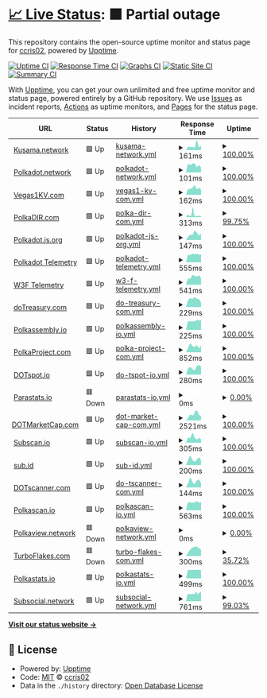 # [📈 Live Status](https://ccris02.github.io/uptime): <!--live status--> **🟧 Partial outage**

This repository contains the open-source uptime monitor and status page for [ccris02](https://polkaDIR.com), powered by [Upptime](https://github.com/upptime/upptime).

[![Uptime CI](https://github.com/ccris02/uptime/workflows/Uptime%20CI/badge.svg)](https://github.com/ccris02/uptime/actions?query=workflow%3A%22Uptime+CI%22)
[![Response Time CI](https://github.com/ccris02/uptime/workflows/Response%20Time%20CI/badge.svg)](https://github.com/ccris02/uptime/actions?query=workflow%3A%22Response+Time+CI%22)
[![Graphs CI](https://github.com/ccris02/uptime/workflows/Graphs%20CI/badge.svg)](https://github.com/ccris02/uptime/actions?query=workflow%3A%22Graphs+CI%22)
[![Static Site CI](https://github.com/ccris02/uptime/workflows/Static%20Site%20CI/badge.svg)](https://github.com/ccris02/uptime/actions?query=workflow%3A%22Static+Site+CI%22)
[![Summary CI](https://github.com/ccris02/uptime/workflows/Summary%20CI/badge.svg)](https://github.com/ccris02/uptime/actions?query=workflow%3A%22Summary+CI%22)

With [Upptime](https://upptime.js.org), you can get your own unlimited and free uptime monitor and status page, powered entirely by a GitHub repository. We use [Issues](https://github.com/ccris02/uptime/issues) as incident reports, [Actions](https://github.com/ccris02/uptime/actions) as uptime monitors, and [Pages](https://ccris02.github.io/uptime) for the status page.

<!--start: status pages-->
<!-- This summary is generated by Upptime (https://github.com/upptime/upptime) -->
<!-- Do not edit this manually, your changes will be overwritten -->
<!-- prettier-ignore -->
| URL | Status | History | Response Time | Uptime |
| --- | ------ | ------- | ------------- | ------ |
| <img alt="" src="https://favicons.githubusercontent.com/kusama.network" height="13"> [Kusama.network](https://kusama.network/) | 🟩 Up | [kusama-network.yml](https://github.com/ccris02/UpTime-test/commits/HEAD/history/kusama-network.yml) | <details><summary><img alt="Response time graph" src="./graphs/kusama-network/response-time-week.png" height="20"> 161ms</summary><br><a href="https://ccris02.github.io/UpTime-test/history/kusama-network"><img alt="Response time 136" src="https://img.shields.io/endpoint?url=https%3A%2F%2Fraw.githubusercontent.com%2Fccris02%2FUpTime-test%2FHEAD%2Fapi%2Fkusama-network%2Fresponse-time.json"></a><br><a href="https://ccris02.github.io/UpTime-test/history/kusama-network"><img alt="24-hour response time 155" src="https://img.shields.io/endpoint?url=https%3A%2F%2Fraw.githubusercontent.com%2Fccris02%2FUpTime-test%2FHEAD%2Fapi%2Fkusama-network%2Fresponse-time-day.json"></a><br><a href="https://ccris02.github.io/UpTime-test/history/kusama-network"><img alt="7-day response time 161" src="https://img.shields.io/endpoint?url=https%3A%2F%2Fraw.githubusercontent.com%2Fccris02%2FUpTime-test%2FHEAD%2Fapi%2Fkusama-network%2Fresponse-time-week.json"></a><br><a href="https://ccris02.github.io/UpTime-test/history/kusama-network"><img alt="30-day response time 141" src="https://img.shields.io/endpoint?url=https%3A%2F%2Fraw.githubusercontent.com%2Fccris02%2FUpTime-test%2FHEAD%2Fapi%2Fkusama-network%2Fresponse-time-month.json"></a><br><a href="https://ccris02.github.io/UpTime-test/history/kusama-network"><img alt="1-year response time 136" src="https://img.shields.io/endpoint?url=https%3A%2F%2Fraw.githubusercontent.com%2Fccris02%2FUpTime-test%2FHEAD%2Fapi%2Fkusama-network%2Fresponse-time-year.json"></a></details> | <details><summary><a href="https://ccris02.github.io/UpTime-test/history/kusama-network">100.00%</a></summary><a href="https://ccris02.github.io/UpTime-test/history/kusama-network"><img alt="All-time uptime 100.00%" src="https://img.shields.io/endpoint?url=https%3A%2F%2Fraw.githubusercontent.com%2Fccris02%2FUpTime-test%2FHEAD%2Fapi%2Fkusama-network%2Fuptime.json"></a><br><a href="https://ccris02.github.io/UpTime-test/history/kusama-network"><img alt="24-hour uptime 100.00%" src="https://img.shields.io/endpoint?url=https%3A%2F%2Fraw.githubusercontent.com%2Fccris02%2FUpTime-test%2FHEAD%2Fapi%2Fkusama-network%2Fuptime-day.json"></a><br><a href="https://ccris02.github.io/UpTime-test/history/kusama-network"><img alt="7-day uptime 100.00%" src="https://img.shields.io/endpoint?url=https%3A%2F%2Fraw.githubusercontent.com%2Fccris02%2FUpTime-test%2FHEAD%2Fapi%2Fkusama-network%2Fuptime-week.json"></a><br><a href="https://ccris02.github.io/UpTime-test/history/kusama-network"><img alt="30-day uptime 100.00%" src="https://img.shields.io/endpoint?url=https%3A%2F%2Fraw.githubusercontent.com%2Fccris02%2FUpTime-test%2FHEAD%2Fapi%2Fkusama-network%2Fuptime-month.json"></a><br><a href="https://ccris02.github.io/UpTime-test/history/kusama-network"><img alt="1-year uptime 100.00%" src="https://img.shields.io/endpoint?url=https%3A%2F%2Fraw.githubusercontent.com%2Fccris02%2FUpTime-test%2FHEAD%2Fapi%2Fkusama-network%2Fuptime-year.json"></a></details>
| <img alt="" src="https://favicons.githubusercontent.com/polkadot.network" height="13"> [Polkadot.network](https://polkadot.network/) | 🟩 Up | [polkadot-network.yml](https://github.com/ccris02/UpTime-test/commits/HEAD/history/polkadot-network.yml) | <details><summary><img alt="Response time graph" src="./graphs/polkadot-network/response-time-week.png" height="20"> 101ms</summary><br><a href="https://ccris02.github.io/UpTime-test/history/polkadot-network"><img alt="Response time 152" src="https://img.shields.io/endpoint?url=https%3A%2F%2Fraw.githubusercontent.com%2Fccris02%2FUpTime-test%2FHEAD%2Fapi%2Fpolkadot-network%2Fresponse-time.json"></a><br><a href="https://ccris02.github.io/UpTime-test/history/polkadot-network"><img alt="24-hour response time 68" src="https://img.shields.io/endpoint?url=https%3A%2F%2Fraw.githubusercontent.com%2Fccris02%2FUpTime-test%2FHEAD%2Fapi%2Fpolkadot-network%2Fresponse-time-day.json"></a><br><a href="https://ccris02.github.io/UpTime-test/history/polkadot-network"><img alt="7-day response time 101" src="https://img.shields.io/endpoint?url=https%3A%2F%2Fraw.githubusercontent.com%2Fccris02%2FUpTime-test%2FHEAD%2Fapi%2Fpolkadot-network%2Fresponse-time-week.json"></a><br><a href="https://ccris02.github.io/UpTime-test/history/polkadot-network"><img alt="30-day response time 123" src="https://img.shields.io/endpoint?url=https%3A%2F%2Fraw.githubusercontent.com%2Fccris02%2FUpTime-test%2FHEAD%2Fapi%2Fpolkadot-network%2Fresponse-time-month.json"></a><br><a href="https://ccris02.github.io/UpTime-test/history/polkadot-network"><img alt="1-year response time 152" src="https://img.shields.io/endpoint?url=https%3A%2F%2Fraw.githubusercontent.com%2Fccris02%2FUpTime-test%2FHEAD%2Fapi%2Fpolkadot-network%2Fresponse-time-year.json"></a></details> | <details><summary><a href="https://ccris02.github.io/UpTime-test/history/polkadot-network">100.00%</a></summary><a href="https://ccris02.github.io/UpTime-test/history/polkadot-network"><img alt="All-time uptime 99.97%" src="https://img.shields.io/endpoint?url=https%3A%2F%2Fraw.githubusercontent.com%2Fccris02%2FUpTime-test%2FHEAD%2Fapi%2Fpolkadot-network%2Fuptime.json"></a><br><a href="https://ccris02.github.io/UpTime-test/history/polkadot-network"><img alt="24-hour uptime 100.00%" src="https://img.shields.io/endpoint?url=https%3A%2F%2Fraw.githubusercontent.com%2Fccris02%2FUpTime-test%2FHEAD%2Fapi%2Fpolkadot-network%2Fuptime-day.json"></a><br><a href="https://ccris02.github.io/UpTime-test/history/polkadot-network"><img alt="7-day uptime 100.00%" src="https://img.shields.io/endpoint?url=https%3A%2F%2Fraw.githubusercontent.com%2Fccris02%2FUpTime-test%2FHEAD%2Fapi%2Fpolkadot-network%2Fuptime-week.json"></a><br><a href="https://ccris02.github.io/UpTime-test/history/polkadot-network"><img alt="30-day uptime 100.00%" src="https://img.shields.io/endpoint?url=https%3A%2F%2Fraw.githubusercontent.com%2Fccris02%2FUpTime-test%2FHEAD%2Fapi%2Fpolkadot-network%2Fuptime-month.json"></a><br><a href="https://ccris02.github.io/UpTime-test/history/polkadot-network"><img alt="1-year uptime 99.97%" src="https://img.shields.io/endpoint?url=https%3A%2F%2Fraw.githubusercontent.com%2Fccris02%2FUpTime-test%2FHEAD%2Fapi%2Fpolkadot-network%2Fuptime-year.json"></a></details>
| <img alt="" src="https://favicons.githubusercontent.com/vegas1kv.com" height="13"> [Vegas1KV.com](https://vegas1kv.com) | 🟩 Up | [vegas1-kv-com.yml](https://github.com/ccris02/UpTime-test/commits/HEAD/history/vegas1-kv-com.yml) | <details><summary><img alt="Response time graph" src="./graphs/vegas1-kv-com/response-time-week.png" height="20"> 162ms</summary><br><a href="https://ccris02.github.io/UpTime-test/history/vegas1-kv-com"><img alt="Response time 159" src="https://img.shields.io/endpoint?url=https%3A%2F%2Fraw.githubusercontent.com%2Fccris02%2FUpTime-test%2FHEAD%2Fapi%2Fvegas1-kv-com%2Fresponse-time.json"></a><br><a href="https://ccris02.github.io/UpTime-test/history/vegas1-kv-com"><img alt="24-hour response time 132" src="https://img.shields.io/endpoint?url=https%3A%2F%2Fraw.githubusercontent.com%2Fccris02%2FUpTime-test%2FHEAD%2Fapi%2Fvegas1-kv-com%2Fresponse-time-day.json"></a><br><a href="https://ccris02.github.io/UpTime-test/history/vegas1-kv-com"><img alt="7-day response time 162" src="https://img.shields.io/endpoint?url=https%3A%2F%2Fraw.githubusercontent.com%2Fccris02%2FUpTime-test%2FHEAD%2Fapi%2Fvegas1-kv-com%2Fresponse-time-week.json"></a><br><a href="https://ccris02.github.io/UpTime-test/history/vegas1-kv-com"><img alt="30-day response time 163" src="https://img.shields.io/endpoint?url=https%3A%2F%2Fraw.githubusercontent.com%2Fccris02%2FUpTime-test%2FHEAD%2Fapi%2Fvegas1-kv-com%2Fresponse-time-month.json"></a><br><a href="https://ccris02.github.io/UpTime-test/history/vegas1-kv-com"><img alt="1-year response time 159" src="https://img.shields.io/endpoint?url=https%3A%2F%2Fraw.githubusercontent.com%2Fccris02%2FUpTime-test%2FHEAD%2Fapi%2Fvegas1-kv-com%2Fresponse-time-year.json"></a></details> | <details><summary><a href="https://ccris02.github.io/UpTime-test/history/vegas1-kv-com">100.00%</a></summary><a href="https://ccris02.github.io/UpTime-test/history/vegas1-kv-com"><img alt="All-time uptime 100.00%" src="https://img.shields.io/endpoint?url=https%3A%2F%2Fraw.githubusercontent.com%2Fccris02%2FUpTime-test%2FHEAD%2Fapi%2Fvegas1-kv-com%2Fuptime.json"></a><br><a href="https://ccris02.github.io/UpTime-test/history/vegas1-kv-com"><img alt="24-hour uptime 100.00%" src="https://img.shields.io/endpoint?url=https%3A%2F%2Fraw.githubusercontent.com%2Fccris02%2FUpTime-test%2FHEAD%2Fapi%2Fvegas1-kv-com%2Fuptime-day.json"></a><br><a href="https://ccris02.github.io/UpTime-test/history/vegas1-kv-com"><img alt="7-day uptime 100.00%" src="https://img.shields.io/endpoint?url=https%3A%2F%2Fraw.githubusercontent.com%2Fccris02%2FUpTime-test%2FHEAD%2Fapi%2Fvegas1-kv-com%2Fuptime-week.json"></a><br><a href="https://ccris02.github.io/UpTime-test/history/vegas1-kv-com"><img alt="30-day uptime 100.00%" src="https://img.shields.io/endpoint?url=https%3A%2F%2Fraw.githubusercontent.com%2Fccris02%2FUpTime-test%2FHEAD%2Fapi%2Fvegas1-kv-com%2Fuptime-month.json"></a><br><a href="https://ccris02.github.io/UpTime-test/history/vegas1-kv-com"><img alt="1-year uptime 100.00%" src="https://img.shields.io/endpoint?url=https%3A%2F%2Fraw.githubusercontent.com%2Fccris02%2FUpTime-test%2FHEAD%2Fapi%2Fvegas1-kv-com%2Fuptime-year.json"></a></details>
| <img alt="" src="https://favicons.githubusercontent.com/polkadir.com" height="13"> [PolkaDIR.com](https://polkadir.com) | 🟩 Up | [polka-dir-com.yml](https://github.com/ccris02/UpTime-test/commits/HEAD/history/polka-dir-com.yml) | <details><summary><img alt="Response time graph" src="./graphs/polka-dir-com/response-time-week.png" height="20"> 313ms</summary><br><a href="https://ccris02.github.io/UpTime-test/history/polka-dir-com"><img alt="Response time 208" src="https://img.shields.io/endpoint?url=https%3A%2F%2Fraw.githubusercontent.com%2Fccris02%2FUpTime-test%2FHEAD%2Fapi%2Fpolka-dir-com%2Fresponse-time.json"></a><br><a href="https://ccris02.github.io/UpTime-test/history/polka-dir-com"><img alt="24-hour response time 155" src="https://img.shields.io/endpoint?url=https%3A%2F%2Fraw.githubusercontent.com%2Fccris02%2FUpTime-test%2FHEAD%2Fapi%2Fpolka-dir-com%2Fresponse-time-day.json"></a><br><a href="https://ccris02.github.io/UpTime-test/history/polka-dir-com"><img alt="7-day response time 313" src="https://img.shields.io/endpoint?url=https%3A%2F%2Fraw.githubusercontent.com%2Fccris02%2FUpTime-test%2FHEAD%2Fapi%2Fpolka-dir-com%2Fresponse-time-week.json"></a><br><a href="https://ccris02.github.io/UpTime-test/history/polka-dir-com"><img alt="30-day response time 221" src="https://img.shields.io/endpoint?url=https%3A%2F%2Fraw.githubusercontent.com%2Fccris02%2FUpTime-test%2FHEAD%2Fapi%2Fpolka-dir-com%2Fresponse-time-month.json"></a><br><a href="https://ccris02.github.io/UpTime-test/history/polka-dir-com"><img alt="1-year response time 208" src="https://img.shields.io/endpoint?url=https%3A%2F%2Fraw.githubusercontent.com%2Fccris02%2FUpTime-test%2FHEAD%2Fapi%2Fpolka-dir-com%2Fresponse-time-year.json"></a></details> | <details><summary><a href="https://ccris02.github.io/UpTime-test/history/polka-dir-com">99.75%</a></summary><a href="https://ccris02.github.io/UpTime-test/history/polka-dir-com"><img alt="All-time uptime 99.97%" src="https://img.shields.io/endpoint?url=https%3A%2F%2Fraw.githubusercontent.com%2Fccris02%2FUpTime-test%2FHEAD%2Fapi%2Fpolka-dir-com%2Fuptime.json"></a><br><a href="https://ccris02.github.io/UpTime-test/history/polka-dir-com"><img alt="24-hour uptime 100.00%" src="https://img.shields.io/endpoint?url=https%3A%2F%2Fraw.githubusercontent.com%2Fccris02%2FUpTime-test%2FHEAD%2Fapi%2Fpolka-dir-com%2Fuptime-day.json"></a><br><a href="https://ccris02.github.io/UpTime-test/history/polka-dir-com"><img alt="7-day uptime 99.75%" src="https://img.shields.io/endpoint?url=https%3A%2F%2Fraw.githubusercontent.com%2Fccris02%2FUpTime-test%2FHEAD%2Fapi%2Fpolka-dir-com%2Fuptime-week.json"></a><br><a href="https://ccris02.github.io/UpTime-test/history/polka-dir-com"><img alt="30-day uptime 99.94%" src="https://img.shields.io/endpoint?url=https%3A%2F%2Fraw.githubusercontent.com%2Fccris02%2FUpTime-test%2FHEAD%2Fapi%2Fpolka-dir-com%2Fuptime-month.json"></a><br><a href="https://ccris02.github.io/UpTime-test/history/polka-dir-com"><img alt="1-year uptime 99.97%" src="https://img.shields.io/endpoint?url=https%3A%2F%2Fraw.githubusercontent.com%2Fccris02%2FUpTime-test%2FHEAD%2Fapi%2Fpolka-dir-com%2Fuptime-year.json"></a></details>
| <img alt="" src="https://favicons.githubusercontent.com/polkadot.js.org" height="13"> [Polkadot.js.org](https://polkadot.js.org) | 🟩 Up | [polkadot-js-org.yml](https://github.com/ccris02/UpTime-test/commits/HEAD/history/polkadot-js-org.yml) | <details><summary><img alt="Response time graph" src="./graphs/polkadot-js-org/response-time-week.png" height="20"> 147ms</summary><br><a href="https://ccris02.github.io/UpTime-test/history/polkadot-js-org"><img alt="Response time 248" src="https://img.shields.io/endpoint?url=https%3A%2F%2Fraw.githubusercontent.com%2Fccris02%2FUpTime-test%2FHEAD%2Fapi%2Fpolkadot-js-org%2Fresponse-time.json"></a><br><a href="https://ccris02.github.io/UpTime-test/history/polkadot-js-org"><img alt="24-hour response time 161" src="https://img.shields.io/endpoint?url=https%3A%2F%2Fraw.githubusercontent.com%2Fccris02%2FUpTime-test%2FHEAD%2Fapi%2Fpolkadot-js-org%2Fresponse-time-day.json"></a><br><a href="https://ccris02.github.io/UpTime-test/history/polkadot-js-org"><img alt="7-day response time 147" src="https://img.shields.io/endpoint?url=https%3A%2F%2Fraw.githubusercontent.com%2Fccris02%2FUpTime-test%2FHEAD%2Fapi%2Fpolkadot-js-org%2Fresponse-time-week.json"></a><br><a href="https://ccris02.github.io/UpTime-test/history/polkadot-js-org"><img alt="30-day response time 180" src="https://img.shields.io/endpoint?url=https%3A%2F%2Fraw.githubusercontent.com%2Fccris02%2FUpTime-test%2FHEAD%2Fapi%2Fpolkadot-js-org%2Fresponse-time-month.json"></a><br><a href="https://ccris02.github.io/UpTime-test/history/polkadot-js-org"><img alt="1-year response time 248" src="https://img.shields.io/endpoint?url=https%3A%2F%2Fraw.githubusercontent.com%2Fccris02%2FUpTime-test%2FHEAD%2Fapi%2Fpolkadot-js-org%2Fresponse-time-year.json"></a></details> | <details><summary><a href="https://ccris02.github.io/UpTime-test/history/polkadot-js-org">100.00%</a></summary><a href="https://ccris02.github.io/UpTime-test/history/polkadot-js-org"><img alt="All-time uptime 100.00%" src="https://img.shields.io/endpoint?url=https%3A%2F%2Fraw.githubusercontent.com%2Fccris02%2FUpTime-test%2FHEAD%2Fapi%2Fpolkadot-js-org%2Fuptime.json"></a><br><a href="https://ccris02.github.io/UpTime-test/history/polkadot-js-org"><img alt="24-hour uptime 100.00%" src="https://img.shields.io/endpoint?url=https%3A%2F%2Fraw.githubusercontent.com%2Fccris02%2FUpTime-test%2FHEAD%2Fapi%2Fpolkadot-js-org%2Fuptime-day.json"></a><br><a href="https://ccris02.github.io/UpTime-test/history/polkadot-js-org"><img alt="7-day uptime 100.00%" src="https://img.shields.io/endpoint?url=https%3A%2F%2Fraw.githubusercontent.com%2Fccris02%2FUpTime-test%2FHEAD%2Fapi%2Fpolkadot-js-org%2Fuptime-week.json"></a><br><a href="https://ccris02.github.io/UpTime-test/history/polkadot-js-org"><img alt="30-day uptime 100.00%" src="https://img.shields.io/endpoint?url=https%3A%2F%2Fraw.githubusercontent.com%2Fccris02%2FUpTime-test%2FHEAD%2Fapi%2Fpolkadot-js-org%2Fuptime-month.json"></a><br><a href="https://ccris02.github.io/UpTime-test/history/polkadot-js-org"><img alt="1-year uptime 100.00%" src="https://img.shields.io/endpoint?url=https%3A%2F%2Fraw.githubusercontent.com%2Fccris02%2FUpTime-test%2FHEAD%2Fapi%2Fpolkadot-js-org%2Fuptime-year.json"></a></details>
| <img alt="" src="https://favicons.githubusercontent.com/telemetry.polkadot.io" height="13"> [Polkadot Telemetry](https://telemetry.polkadot.io) | 🟩 Up | [polkadot-telemetry.yml](https://github.com/ccris02/UpTime-test/commits/HEAD/history/polkadot-telemetry.yml) | <details><summary><img alt="Response time graph" src="./graphs/polkadot-telemetry/response-time-week.png" height="20"> 555ms</summary><br><a href="https://ccris02.github.io/UpTime-test/history/polkadot-telemetry"><img alt="Response time 588" src="https://img.shields.io/endpoint?url=https%3A%2F%2Fraw.githubusercontent.com%2Fccris02%2FUpTime-test%2FHEAD%2Fapi%2Fpolkadot-telemetry%2Fresponse-time.json"></a><br><a href="https://ccris02.github.io/UpTime-test/history/polkadot-telemetry"><img alt="24-hour response time 553" src="https://img.shields.io/endpoint?url=https%3A%2F%2Fraw.githubusercontent.com%2Fccris02%2FUpTime-test%2FHEAD%2Fapi%2Fpolkadot-telemetry%2Fresponse-time-day.json"></a><br><a href="https://ccris02.github.io/UpTime-test/history/polkadot-telemetry"><img alt="7-day response time 555" src="https://img.shields.io/endpoint?url=https%3A%2F%2Fraw.githubusercontent.com%2Fccris02%2FUpTime-test%2FHEAD%2Fapi%2Fpolkadot-telemetry%2Fresponse-time-week.json"></a><br><a href="https://ccris02.github.io/UpTime-test/history/polkadot-telemetry"><img alt="30-day response time 577" src="https://img.shields.io/endpoint?url=https%3A%2F%2Fraw.githubusercontent.com%2Fccris02%2FUpTime-test%2FHEAD%2Fapi%2Fpolkadot-telemetry%2Fresponse-time-month.json"></a><br><a href="https://ccris02.github.io/UpTime-test/history/polkadot-telemetry"><img alt="1-year response time 588" src="https://img.shields.io/endpoint?url=https%3A%2F%2Fraw.githubusercontent.com%2Fccris02%2FUpTime-test%2FHEAD%2Fapi%2Fpolkadot-telemetry%2Fresponse-time-year.json"></a></details> | <details><summary><a href="https://ccris02.github.io/UpTime-test/history/polkadot-telemetry">100.00%</a></summary><a href="https://ccris02.github.io/UpTime-test/history/polkadot-telemetry"><img alt="All-time uptime 100.00%" src="https://img.shields.io/endpoint?url=https%3A%2F%2Fraw.githubusercontent.com%2Fccris02%2FUpTime-test%2FHEAD%2Fapi%2Fpolkadot-telemetry%2Fuptime.json"></a><br><a href="https://ccris02.github.io/UpTime-test/history/polkadot-telemetry"><img alt="24-hour uptime 100.00%" src="https://img.shields.io/endpoint?url=https%3A%2F%2Fraw.githubusercontent.com%2Fccris02%2FUpTime-test%2FHEAD%2Fapi%2Fpolkadot-telemetry%2Fuptime-day.json"></a><br><a href="https://ccris02.github.io/UpTime-test/history/polkadot-telemetry"><img alt="7-day uptime 100.00%" src="https://img.shields.io/endpoint?url=https%3A%2F%2Fraw.githubusercontent.com%2Fccris02%2FUpTime-test%2FHEAD%2Fapi%2Fpolkadot-telemetry%2Fuptime-week.json"></a><br><a href="https://ccris02.github.io/UpTime-test/history/polkadot-telemetry"><img alt="30-day uptime 100.00%" src="https://img.shields.io/endpoint?url=https%3A%2F%2Fraw.githubusercontent.com%2Fccris02%2FUpTime-test%2FHEAD%2Fapi%2Fpolkadot-telemetry%2Fuptime-month.json"></a><br><a href="https://ccris02.github.io/UpTime-test/history/polkadot-telemetry"><img alt="1-year uptime 100.00%" src="https://img.shields.io/endpoint?url=https%3A%2F%2Fraw.githubusercontent.com%2Fccris02%2FUpTime-test%2FHEAD%2Fapi%2Fpolkadot-telemetry%2Fuptime-year.json"></a></details>
| <img alt="" src="https://favicons.githubusercontent.com/telemetry.w3f.community" height="13"> [W3F Telemetry](https://telemetry.w3f.community) | 🟩 Up | [w3-f-telemetry.yml](https://github.com/ccris02/UpTime-test/commits/HEAD/history/w3-f-telemetry.yml) | <details><summary><img alt="Response time graph" src="./graphs/w3-f-telemetry/response-time-week.png" height="20"> 541ms</summary><br><a href="https://ccris02.github.io/UpTime-test/history/w3-f-telemetry"><img alt="Response time 527" src="https://img.shields.io/endpoint?url=https%3A%2F%2Fraw.githubusercontent.com%2Fccris02%2FUpTime-test%2FHEAD%2Fapi%2Fw3-f-telemetry%2Fresponse-time.json"></a><br><a href="https://ccris02.github.io/UpTime-test/history/w3-f-telemetry"><img alt="24-hour response time 462" src="https://img.shields.io/endpoint?url=https%3A%2F%2Fraw.githubusercontent.com%2Fccris02%2FUpTime-test%2FHEAD%2Fapi%2Fw3-f-telemetry%2Fresponse-time-day.json"></a><br><a href="https://ccris02.github.io/UpTime-test/history/w3-f-telemetry"><img alt="7-day response time 541" src="https://img.shields.io/endpoint?url=https%3A%2F%2Fraw.githubusercontent.com%2Fccris02%2FUpTime-test%2FHEAD%2Fapi%2Fw3-f-telemetry%2Fresponse-time-week.json"></a><br><a href="https://ccris02.github.io/UpTime-test/history/w3-f-telemetry"><img alt="30-day response time 519" src="https://img.shields.io/endpoint?url=https%3A%2F%2Fraw.githubusercontent.com%2Fccris02%2FUpTime-test%2FHEAD%2Fapi%2Fw3-f-telemetry%2Fresponse-time-month.json"></a><br><a href="https://ccris02.github.io/UpTime-test/history/w3-f-telemetry"><img alt="1-year response time 527" src="https://img.shields.io/endpoint?url=https%3A%2F%2Fraw.githubusercontent.com%2Fccris02%2FUpTime-test%2FHEAD%2Fapi%2Fw3-f-telemetry%2Fresponse-time-year.json"></a></details> | <details><summary><a href="https://ccris02.github.io/UpTime-test/history/w3-f-telemetry">100.00%</a></summary><a href="https://ccris02.github.io/UpTime-test/history/w3-f-telemetry"><img alt="All-time uptime 100.00%" src="https://img.shields.io/endpoint?url=https%3A%2F%2Fraw.githubusercontent.com%2Fccris02%2FUpTime-test%2FHEAD%2Fapi%2Fw3-f-telemetry%2Fuptime.json"></a><br><a href="https://ccris02.github.io/UpTime-test/history/w3-f-telemetry"><img alt="24-hour uptime 100.00%" src="https://img.shields.io/endpoint?url=https%3A%2F%2Fraw.githubusercontent.com%2Fccris02%2FUpTime-test%2FHEAD%2Fapi%2Fw3-f-telemetry%2Fuptime-day.json"></a><br><a href="https://ccris02.github.io/UpTime-test/history/w3-f-telemetry"><img alt="7-day uptime 100.00%" src="https://img.shields.io/endpoint?url=https%3A%2F%2Fraw.githubusercontent.com%2Fccris02%2FUpTime-test%2FHEAD%2Fapi%2Fw3-f-telemetry%2Fuptime-week.json"></a><br><a href="https://ccris02.github.io/UpTime-test/history/w3-f-telemetry"><img alt="30-day uptime 100.00%" src="https://img.shields.io/endpoint?url=https%3A%2F%2Fraw.githubusercontent.com%2Fccris02%2FUpTime-test%2FHEAD%2Fapi%2Fw3-f-telemetry%2Fuptime-month.json"></a><br><a href="https://ccris02.github.io/UpTime-test/history/w3-f-telemetry"><img alt="1-year uptime 100.00%" src="https://img.shields.io/endpoint?url=https%3A%2F%2Fraw.githubusercontent.com%2Fccris02%2FUpTime-test%2FHEAD%2Fapi%2Fw3-f-telemetry%2Fuptime-year.json"></a></details>
| <img alt="" src="https://favicons.githubusercontent.com/www.dotreasury.com" height="13"> [doTreasury.com](https://www.dotreasury.com) | 🟩 Up | [do-treasury-com.yml](https://github.com/ccris02/UpTime-test/commits/HEAD/history/do-treasury-com.yml) | <details><summary><img alt="Response time graph" src="./graphs/do-treasury-com/response-time-week.png" height="20"> 229ms</summary><br><a href="https://ccris02.github.io/UpTime-test/history/do-treasury-com"><img alt="Response time 204" src="https://img.shields.io/endpoint?url=https%3A%2F%2Fraw.githubusercontent.com%2Fccris02%2FUpTime-test%2FHEAD%2Fapi%2Fdo-treasury-com%2Fresponse-time.json"></a><br><a href="https://ccris02.github.io/UpTime-test/history/do-treasury-com"><img alt="24-hour response time 121" src="https://img.shields.io/endpoint?url=https%3A%2F%2Fraw.githubusercontent.com%2Fccris02%2FUpTime-test%2FHEAD%2Fapi%2Fdo-treasury-com%2Fresponse-time-day.json"></a><br><a href="https://ccris02.github.io/UpTime-test/history/do-treasury-com"><img alt="7-day response time 229" src="https://img.shields.io/endpoint?url=https%3A%2F%2Fraw.githubusercontent.com%2Fccris02%2FUpTime-test%2FHEAD%2Fapi%2Fdo-treasury-com%2Fresponse-time-week.json"></a><br><a href="https://ccris02.github.io/UpTime-test/history/do-treasury-com"><img alt="30-day response time 209" src="https://img.shields.io/endpoint?url=https%3A%2F%2Fraw.githubusercontent.com%2Fccris02%2FUpTime-test%2FHEAD%2Fapi%2Fdo-treasury-com%2Fresponse-time-month.json"></a><br><a href="https://ccris02.github.io/UpTime-test/history/do-treasury-com"><img alt="1-year response time 204" src="https://img.shields.io/endpoint?url=https%3A%2F%2Fraw.githubusercontent.com%2Fccris02%2FUpTime-test%2FHEAD%2Fapi%2Fdo-treasury-com%2Fresponse-time-year.json"></a></details> | <details><summary><a href="https://ccris02.github.io/UpTime-test/history/do-treasury-com">100.00%</a></summary><a href="https://ccris02.github.io/UpTime-test/history/do-treasury-com"><img alt="All-time uptime 100.00%" src="https://img.shields.io/endpoint?url=https%3A%2F%2Fraw.githubusercontent.com%2Fccris02%2FUpTime-test%2FHEAD%2Fapi%2Fdo-treasury-com%2Fuptime.json"></a><br><a href="https://ccris02.github.io/UpTime-test/history/do-treasury-com"><img alt="24-hour uptime 100.00%" src="https://img.shields.io/endpoint?url=https%3A%2F%2Fraw.githubusercontent.com%2Fccris02%2FUpTime-test%2FHEAD%2Fapi%2Fdo-treasury-com%2Fuptime-day.json"></a><br><a href="https://ccris02.github.io/UpTime-test/history/do-treasury-com"><img alt="7-day uptime 100.00%" src="https://img.shields.io/endpoint?url=https%3A%2F%2Fraw.githubusercontent.com%2Fccris02%2FUpTime-test%2FHEAD%2Fapi%2Fdo-treasury-com%2Fuptime-week.json"></a><br><a href="https://ccris02.github.io/UpTime-test/history/do-treasury-com"><img alt="30-day uptime 100.00%" src="https://img.shields.io/endpoint?url=https%3A%2F%2Fraw.githubusercontent.com%2Fccris02%2FUpTime-test%2FHEAD%2Fapi%2Fdo-treasury-com%2Fuptime-month.json"></a><br><a href="https://ccris02.github.io/UpTime-test/history/do-treasury-com"><img alt="1-year uptime 100.00%" src="https://img.shields.io/endpoint?url=https%3A%2F%2Fraw.githubusercontent.com%2Fccris02%2FUpTime-test%2FHEAD%2Fapi%2Fdo-treasury-com%2Fuptime-year.json"></a></details>
| <img alt="" src="https://favicons.githubusercontent.com/polkadot.polkassembly.io" height="13"> [Polkassembly.io](https://polkadot.polkassembly.io) | 🟩 Up | [polkassembly-io.yml](https://github.com/ccris02/UpTime-test/commits/HEAD/history/polkassembly-io.yml) | <details><summary><img alt="Response time graph" src="./graphs/polkassembly-io/response-time-week.png" height="20"> 225ms</summary><br><a href="https://ccris02.github.io/UpTime-test/history/polkassembly-io"><img alt="Response time 247" src="https://img.shields.io/endpoint?url=https%3A%2F%2Fraw.githubusercontent.com%2Fccris02%2FUpTime-test%2FHEAD%2Fapi%2Fpolkassembly-io%2Fresponse-time.json"></a><br><a href="https://ccris02.github.io/UpTime-test/history/polkassembly-io"><img alt="24-hour response time 244" src="https://img.shields.io/endpoint?url=https%3A%2F%2Fraw.githubusercontent.com%2Fccris02%2FUpTime-test%2FHEAD%2Fapi%2Fpolkassembly-io%2Fresponse-time-day.json"></a><br><a href="https://ccris02.github.io/UpTime-test/history/polkassembly-io"><img alt="7-day response time 225" src="https://img.shields.io/endpoint?url=https%3A%2F%2Fraw.githubusercontent.com%2Fccris02%2FUpTime-test%2FHEAD%2Fapi%2Fpolkassembly-io%2Fresponse-time-week.json"></a><br><a href="https://ccris02.github.io/UpTime-test/history/polkassembly-io"><img alt="30-day response time 233" src="https://img.shields.io/endpoint?url=https%3A%2F%2Fraw.githubusercontent.com%2Fccris02%2FUpTime-test%2FHEAD%2Fapi%2Fpolkassembly-io%2Fresponse-time-month.json"></a><br><a href="https://ccris02.github.io/UpTime-test/history/polkassembly-io"><img alt="1-year response time 247" src="https://img.shields.io/endpoint?url=https%3A%2F%2Fraw.githubusercontent.com%2Fccris02%2FUpTime-test%2FHEAD%2Fapi%2Fpolkassembly-io%2Fresponse-time-year.json"></a></details> | <details><summary><a href="https://ccris02.github.io/UpTime-test/history/polkassembly-io">100.00%</a></summary><a href="https://ccris02.github.io/UpTime-test/history/polkassembly-io"><img alt="All-time uptime 100.00%" src="https://img.shields.io/endpoint?url=https%3A%2F%2Fraw.githubusercontent.com%2Fccris02%2FUpTime-test%2FHEAD%2Fapi%2Fpolkassembly-io%2Fuptime.json"></a><br><a href="https://ccris02.github.io/UpTime-test/history/polkassembly-io"><img alt="24-hour uptime 100.00%" src="https://img.shields.io/endpoint?url=https%3A%2F%2Fraw.githubusercontent.com%2Fccris02%2FUpTime-test%2FHEAD%2Fapi%2Fpolkassembly-io%2Fuptime-day.json"></a><br><a href="https://ccris02.github.io/UpTime-test/history/polkassembly-io"><img alt="7-day uptime 100.00%" src="https://img.shields.io/endpoint?url=https%3A%2F%2Fraw.githubusercontent.com%2Fccris02%2FUpTime-test%2FHEAD%2Fapi%2Fpolkassembly-io%2Fuptime-week.json"></a><br><a href="https://ccris02.github.io/UpTime-test/history/polkassembly-io"><img alt="30-day uptime 100.00%" src="https://img.shields.io/endpoint?url=https%3A%2F%2Fraw.githubusercontent.com%2Fccris02%2FUpTime-test%2FHEAD%2Fapi%2Fpolkassembly-io%2Fuptime-month.json"></a><br><a href="https://ccris02.github.io/UpTime-test/history/polkassembly-io"><img alt="1-year uptime 100.00%" src="https://img.shields.io/endpoint?url=https%3A%2F%2Fraw.githubusercontent.com%2Fccris02%2FUpTime-test%2FHEAD%2Fapi%2Fpolkassembly-io%2Fuptime-year.json"></a></details>
| <img alt="" src="https://favicons.githubusercontent.com/polkaproject.com" height="13"> [PolkaProject.com](https://polkaproject.com) | 🟩 Up | [polka-project-com.yml](https://github.com/ccris02/UpTime-test/commits/HEAD/history/polka-project-com.yml) | <details><summary><img alt="Response time graph" src="./graphs/polka-project-com/response-time-week.png" height="20"> 852ms</summary><br><a href="https://ccris02.github.io/UpTime-test/history/polka-project-com"><img alt="Response time 815" src="https://img.shields.io/endpoint?url=https%3A%2F%2Fraw.githubusercontent.com%2Fccris02%2FUpTime-test%2FHEAD%2Fapi%2Fpolka-project-com%2Fresponse-time.json"></a><br><a href="https://ccris02.github.io/UpTime-test/history/polka-project-com"><img alt="24-hour response time 950" src="https://img.shields.io/endpoint?url=https%3A%2F%2Fraw.githubusercontent.com%2Fccris02%2FUpTime-test%2FHEAD%2Fapi%2Fpolka-project-com%2Fresponse-time-day.json"></a><br><a href="https://ccris02.github.io/UpTime-test/history/polka-project-com"><img alt="7-day response time 852" src="https://img.shields.io/endpoint?url=https%3A%2F%2Fraw.githubusercontent.com%2Fccris02%2FUpTime-test%2FHEAD%2Fapi%2Fpolka-project-com%2Fresponse-time-week.json"></a><br><a href="https://ccris02.github.io/UpTime-test/history/polka-project-com"><img alt="30-day response time 828" src="https://img.shields.io/endpoint?url=https%3A%2F%2Fraw.githubusercontent.com%2Fccris02%2FUpTime-test%2FHEAD%2Fapi%2Fpolka-project-com%2Fresponse-time-month.json"></a><br><a href="https://ccris02.github.io/UpTime-test/history/polka-project-com"><img alt="1-year response time 815" src="https://img.shields.io/endpoint?url=https%3A%2F%2Fraw.githubusercontent.com%2Fccris02%2FUpTime-test%2FHEAD%2Fapi%2Fpolka-project-com%2Fresponse-time-year.json"></a></details> | <details><summary><a href="https://ccris02.github.io/UpTime-test/history/polka-project-com">100.00%</a></summary><a href="https://ccris02.github.io/UpTime-test/history/polka-project-com"><img alt="All-time uptime 99.92%" src="https://img.shields.io/endpoint?url=https%3A%2F%2Fraw.githubusercontent.com%2Fccris02%2FUpTime-test%2FHEAD%2Fapi%2Fpolka-project-com%2Fuptime.json"></a><br><a href="https://ccris02.github.io/UpTime-test/history/polka-project-com"><img alt="24-hour uptime 100.00%" src="https://img.shields.io/endpoint?url=https%3A%2F%2Fraw.githubusercontent.com%2Fccris02%2FUpTime-test%2FHEAD%2Fapi%2Fpolka-project-com%2Fuptime-day.json"></a><br><a href="https://ccris02.github.io/UpTime-test/history/polka-project-com"><img alt="7-day uptime 100.00%" src="https://img.shields.io/endpoint?url=https%3A%2F%2Fraw.githubusercontent.com%2Fccris02%2FUpTime-test%2FHEAD%2Fapi%2Fpolka-project-com%2Fuptime-week.json"></a><br><a href="https://ccris02.github.io/UpTime-test/history/polka-project-com"><img alt="30-day uptime 100.00%" src="https://img.shields.io/endpoint?url=https%3A%2F%2Fraw.githubusercontent.com%2Fccris02%2FUpTime-test%2FHEAD%2Fapi%2Fpolka-project-com%2Fuptime-month.json"></a><br><a href="https://ccris02.github.io/UpTime-test/history/polka-project-com"><img alt="1-year uptime 99.92%" src="https://img.shields.io/endpoint?url=https%3A%2F%2Fraw.githubusercontent.com%2Fccris02%2FUpTime-test%2FHEAD%2Fapi%2Fpolka-project-com%2Fuptime-year.json"></a></details>
| <img alt="" src="https://favicons.githubusercontent.com/www.dotspot.io" height="13"> [DOTspot.io](https://www.dotspot.io/projects) | 🟩 Up | [do-tspot-io.yml](https://github.com/ccris02/UpTime-test/commits/HEAD/history/do-tspot-io.yml) | <details><summary><img alt="Response time graph" src="./graphs/do-tspot-io/response-time-week.png" height="20"> 280ms</summary><br><a href="https://ccris02.github.io/UpTime-test/history/do-tspot-io"><img alt="Response time 257" src="https://img.shields.io/endpoint?url=https%3A%2F%2Fraw.githubusercontent.com%2Fccris02%2FUpTime-test%2FHEAD%2Fapi%2Fdo-tspot-io%2Fresponse-time.json"></a><br><a href="https://ccris02.github.io/UpTime-test/history/do-tspot-io"><img alt="24-hour response time 319" src="https://img.shields.io/endpoint?url=https%3A%2F%2Fraw.githubusercontent.com%2Fccris02%2FUpTime-test%2FHEAD%2Fapi%2Fdo-tspot-io%2Fresponse-time-day.json"></a><br><a href="https://ccris02.github.io/UpTime-test/history/do-tspot-io"><img alt="7-day response time 280" src="https://img.shields.io/endpoint?url=https%3A%2F%2Fraw.githubusercontent.com%2Fccris02%2FUpTime-test%2FHEAD%2Fapi%2Fdo-tspot-io%2Fresponse-time-week.json"></a><br><a href="https://ccris02.github.io/UpTime-test/history/do-tspot-io"><img alt="30-day response time 257" src="https://img.shields.io/endpoint?url=https%3A%2F%2Fraw.githubusercontent.com%2Fccris02%2FUpTime-test%2FHEAD%2Fapi%2Fdo-tspot-io%2Fresponse-time-month.json"></a><br><a href="https://ccris02.github.io/UpTime-test/history/do-tspot-io"><img alt="1-year response time 257" src="https://img.shields.io/endpoint?url=https%3A%2F%2Fraw.githubusercontent.com%2Fccris02%2FUpTime-test%2FHEAD%2Fapi%2Fdo-tspot-io%2Fresponse-time-year.json"></a></details> | <details><summary><a href="https://ccris02.github.io/UpTime-test/history/do-tspot-io">100.00%</a></summary><a href="https://ccris02.github.io/UpTime-test/history/do-tspot-io"><img alt="All-time uptime 43.08%" src="https://img.shields.io/endpoint?url=https%3A%2F%2Fraw.githubusercontent.com%2Fccris02%2FUpTime-test%2FHEAD%2Fapi%2Fdo-tspot-io%2Fuptime.json"></a><br><a href="https://ccris02.github.io/UpTime-test/history/do-tspot-io"><img alt="24-hour uptime 100.00%" src="https://img.shields.io/endpoint?url=https%3A%2F%2Fraw.githubusercontent.com%2Fccris02%2FUpTime-test%2FHEAD%2Fapi%2Fdo-tspot-io%2Fuptime-day.json"></a><br><a href="https://ccris02.github.io/UpTime-test/history/do-tspot-io"><img alt="7-day uptime 100.00%" src="https://img.shields.io/endpoint?url=https%3A%2F%2Fraw.githubusercontent.com%2Fccris02%2FUpTime-test%2FHEAD%2Fapi%2Fdo-tspot-io%2Fuptime-week.json"></a><br><a href="https://ccris02.github.io/UpTime-test/history/do-tspot-io"><img alt="30-day uptime 71.12%" src="https://img.shields.io/endpoint?url=https%3A%2F%2Fraw.githubusercontent.com%2Fccris02%2FUpTime-test%2FHEAD%2Fapi%2Fdo-tspot-io%2Fuptime-month.json"></a><br><a href="https://ccris02.github.io/UpTime-test/history/do-tspot-io"><img alt="1-year uptime 43.08%" src="https://img.shields.io/endpoint?url=https%3A%2F%2Fraw.githubusercontent.com%2Fccris02%2FUpTime-test%2FHEAD%2Fapi%2Fdo-tspot-io%2Fuptime-year.json"></a></details>
| <img alt="" src="https://favicons.githubusercontent.com/parastats.io" height="13"> [Parastats.io](https://parastats.io) | 🟥 Down | [parastats-io.yml](https://github.com/ccris02/UpTime-test/commits/HEAD/history/parastats-io.yml) | <details><summary><img alt="Response time graph" src="./graphs/parastats-io/response-time-week.png" height="20"> 0ms</summary><br><a href="https://ccris02.github.io/UpTime-test/history/parastats-io"><img alt="Response time 0" src="https://img.shields.io/endpoint?url=https%3A%2F%2Fraw.githubusercontent.com%2Fccris02%2FUpTime-test%2FHEAD%2Fapi%2Fparastats-io%2Fresponse-time.json"></a><br><a href="https://ccris02.github.io/UpTime-test/history/parastats-io"><img alt="24-hour response time 0" src="https://img.shields.io/endpoint?url=https%3A%2F%2Fraw.githubusercontent.com%2Fccris02%2FUpTime-test%2FHEAD%2Fapi%2Fparastats-io%2Fresponse-time-day.json"></a><br><a href="https://ccris02.github.io/UpTime-test/history/parastats-io"><img alt="7-day response time 0" src="https://img.shields.io/endpoint?url=https%3A%2F%2Fraw.githubusercontent.com%2Fccris02%2FUpTime-test%2FHEAD%2Fapi%2Fparastats-io%2Fresponse-time-week.json"></a><br><a href="https://ccris02.github.io/UpTime-test/history/parastats-io"><img alt="30-day response time 0" src="https://img.shields.io/endpoint?url=https%3A%2F%2Fraw.githubusercontent.com%2Fccris02%2FUpTime-test%2FHEAD%2Fapi%2Fparastats-io%2Fresponse-time-month.json"></a><br><a href="https://ccris02.github.io/UpTime-test/history/parastats-io"><img alt="1-year response time 0" src="https://img.shields.io/endpoint?url=https%3A%2F%2Fraw.githubusercontent.com%2Fccris02%2FUpTime-test%2FHEAD%2Fapi%2Fparastats-io%2Fresponse-time-year.json"></a></details> | <details><summary><a href="https://ccris02.github.io/UpTime-test/history/parastats-io">0.00%</a></summary><a href="https://ccris02.github.io/UpTime-test/history/parastats-io"><img alt="All-time uptime 0.00%" src="https://img.shields.io/endpoint?url=https%3A%2F%2Fraw.githubusercontent.com%2Fccris02%2FUpTime-test%2FHEAD%2Fapi%2Fparastats-io%2Fuptime.json"></a><br><a href="https://ccris02.github.io/UpTime-test/history/parastats-io"><img alt="24-hour uptime 0.00%" src="https://img.shields.io/endpoint?url=https%3A%2F%2Fraw.githubusercontent.com%2Fccris02%2FUpTime-test%2FHEAD%2Fapi%2Fparastats-io%2Fuptime-day.json"></a><br><a href="https://ccris02.github.io/UpTime-test/history/parastats-io"><img alt="7-day uptime 0.00%" src="https://img.shields.io/endpoint?url=https%3A%2F%2Fraw.githubusercontent.com%2Fccris02%2FUpTime-test%2FHEAD%2Fapi%2Fparastats-io%2Fuptime-week.json"></a><br><a href="https://ccris02.github.io/UpTime-test/history/parastats-io"><img alt="30-day uptime 0.00%" src="https://img.shields.io/endpoint?url=https%3A%2F%2Fraw.githubusercontent.com%2Fccris02%2FUpTime-test%2FHEAD%2Fapi%2Fparastats-io%2Fuptime-month.json"></a><br><a href="https://ccris02.github.io/UpTime-test/history/parastats-io"><img alt="1-year uptime 0.00%" src="https://img.shields.io/endpoint?url=https%3A%2F%2Fraw.githubusercontent.com%2Fccris02%2FUpTime-test%2FHEAD%2Fapi%2Fparastats-io%2Fuptime-year.json"></a></details>
| <img alt="" src="https://favicons.githubusercontent.com/dotmarketcap.com" height="13"> [DOTMarketCap.com](https://dotmarketcap.com) | 🟩 Up | [dot-market-cap-com.yml](https://github.com/ccris02/UpTime-test/commits/HEAD/history/dot-market-cap-com.yml) | <details><summary><img alt="Response time graph" src="./graphs/dot-market-cap-com/response-time-week.png" height="20"> 2521ms</summary><br><a href="https://ccris02.github.io/UpTime-test/history/dot-market-cap-com"><img alt="Response time 2758" src="https://img.shields.io/endpoint?url=https%3A%2F%2Fraw.githubusercontent.com%2Fccris02%2FUpTime-test%2FHEAD%2Fapi%2Fdot-market-cap-com%2Fresponse-time.json"></a><br><a href="https://ccris02.github.io/UpTime-test/history/dot-market-cap-com"><img alt="24-hour response time 1778" src="https://img.shields.io/endpoint?url=https%3A%2F%2Fraw.githubusercontent.com%2Fccris02%2FUpTime-test%2FHEAD%2Fapi%2Fdot-market-cap-com%2Fresponse-time-day.json"></a><br><a href="https://ccris02.github.io/UpTime-test/history/dot-market-cap-com"><img alt="7-day response time 2521" src="https://img.shields.io/endpoint?url=https%3A%2F%2Fraw.githubusercontent.com%2Fccris02%2FUpTime-test%2FHEAD%2Fapi%2Fdot-market-cap-com%2Fresponse-time-week.json"></a><br><a href="https://ccris02.github.io/UpTime-test/history/dot-market-cap-com"><img alt="30-day response time 2461" src="https://img.shields.io/endpoint?url=https%3A%2F%2Fraw.githubusercontent.com%2Fccris02%2FUpTime-test%2FHEAD%2Fapi%2Fdot-market-cap-com%2Fresponse-time-month.json"></a><br><a href="https://ccris02.github.io/UpTime-test/history/dot-market-cap-com"><img alt="1-year response time 2758" src="https://img.shields.io/endpoint?url=https%3A%2F%2Fraw.githubusercontent.com%2Fccris02%2FUpTime-test%2FHEAD%2Fapi%2Fdot-market-cap-com%2Fresponse-time-year.json"></a></details> | <details><summary><a href="https://ccris02.github.io/UpTime-test/history/dot-market-cap-com">100.00%</a></summary><a href="https://ccris02.github.io/UpTime-test/history/dot-market-cap-com"><img alt="All-time uptime 98.51%" src="https://img.shields.io/endpoint?url=https%3A%2F%2Fraw.githubusercontent.com%2Fccris02%2FUpTime-test%2FHEAD%2Fapi%2Fdot-market-cap-com%2Fuptime.json"></a><br><a href="https://ccris02.github.io/UpTime-test/history/dot-market-cap-com"><img alt="24-hour uptime 100.00%" src="https://img.shields.io/endpoint?url=https%3A%2F%2Fraw.githubusercontent.com%2Fccris02%2FUpTime-test%2FHEAD%2Fapi%2Fdot-market-cap-com%2Fuptime-day.json"></a><br><a href="https://ccris02.github.io/UpTime-test/history/dot-market-cap-com"><img alt="7-day uptime 100.00%" src="https://img.shields.io/endpoint?url=https%3A%2F%2Fraw.githubusercontent.com%2Fccris02%2FUpTime-test%2FHEAD%2Fapi%2Fdot-market-cap-com%2Fuptime-week.json"></a><br><a href="https://ccris02.github.io/UpTime-test/history/dot-market-cap-com"><img alt="30-day uptime 97.47%" src="https://img.shields.io/endpoint?url=https%3A%2F%2Fraw.githubusercontent.com%2Fccris02%2FUpTime-test%2FHEAD%2Fapi%2Fdot-market-cap-com%2Fuptime-month.json"></a><br><a href="https://ccris02.github.io/UpTime-test/history/dot-market-cap-com"><img alt="1-year uptime 98.51%" src="https://img.shields.io/endpoint?url=https%3A%2F%2Fraw.githubusercontent.com%2Fccris02%2FUpTime-test%2FHEAD%2Fapi%2Fdot-market-cap-com%2Fuptime-year.json"></a></details>
| <img alt="" src="https://favicons.githubusercontent.com/kusama.subscan.io" height="13"> [Subscan.io](https://kusama.subscan.io) | 🟩 Up | [subscan-io.yml](https://github.com/ccris02/UpTime-test/commits/HEAD/history/subscan-io.yml) | <details><summary><img alt="Response time graph" src="./graphs/subscan-io/response-time-week.png" height="20"> 305ms</summary><br><a href="https://ccris02.github.io/UpTime-test/history/subscan-io"><img alt="Response time 334" src="https://img.shields.io/endpoint?url=https%3A%2F%2Fraw.githubusercontent.com%2Fccris02%2FUpTime-test%2FHEAD%2Fapi%2Fsubscan-io%2Fresponse-time.json"></a><br><a href="https://ccris02.github.io/UpTime-test/history/subscan-io"><img alt="24-hour response time 203" src="https://img.shields.io/endpoint?url=https%3A%2F%2Fraw.githubusercontent.com%2Fccris02%2FUpTime-test%2FHEAD%2Fapi%2Fsubscan-io%2Fresponse-time-day.json"></a><br><a href="https://ccris02.github.io/UpTime-test/history/subscan-io"><img alt="7-day response time 305" src="https://img.shields.io/endpoint?url=https%3A%2F%2Fraw.githubusercontent.com%2Fccris02%2FUpTime-test%2FHEAD%2Fapi%2Fsubscan-io%2Fresponse-time-week.json"></a><br><a href="https://ccris02.github.io/UpTime-test/history/subscan-io"><img alt="30-day response time 326" src="https://img.shields.io/endpoint?url=https%3A%2F%2Fraw.githubusercontent.com%2Fccris02%2FUpTime-test%2FHEAD%2Fapi%2Fsubscan-io%2Fresponse-time-month.json"></a><br><a href="https://ccris02.github.io/UpTime-test/history/subscan-io"><img alt="1-year response time 334" src="https://img.shields.io/endpoint?url=https%3A%2F%2Fraw.githubusercontent.com%2Fccris02%2FUpTime-test%2FHEAD%2Fapi%2Fsubscan-io%2Fresponse-time-year.json"></a></details> | <details><summary><a href="https://ccris02.github.io/UpTime-test/history/subscan-io">100.00%</a></summary><a href="https://ccris02.github.io/UpTime-test/history/subscan-io"><img alt="All-time uptime 100.00%" src="https://img.shields.io/endpoint?url=https%3A%2F%2Fraw.githubusercontent.com%2Fccris02%2FUpTime-test%2FHEAD%2Fapi%2Fsubscan-io%2Fuptime.json"></a><br><a href="https://ccris02.github.io/UpTime-test/history/subscan-io"><img alt="24-hour uptime 100.00%" src="https://img.shields.io/endpoint?url=https%3A%2F%2Fraw.githubusercontent.com%2Fccris02%2FUpTime-test%2FHEAD%2Fapi%2Fsubscan-io%2Fuptime-day.json"></a><br><a href="https://ccris02.github.io/UpTime-test/history/subscan-io"><img alt="7-day uptime 100.00%" src="https://img.shields.io/endpoint?url=https%3A%2F%2Fraw.githubusercontent.com%2Fccris02%2FUpTime-test%2FHEAD%2Fapi%2Fsubscan-io%2Fuptime-week.json"></a><br><a href="https://ccris02.github.io/UpTime-test/history/subscan-io"><img alt="30-day uptime 100.00%" src="https://img.shields.io/endpoint?url=https%3A%2F%2Fraw.githubusercontent.com%2Fccris02%2FUpTime-test%2FHEAD%2Fapi%2Fsubscan-io%2Fuptime-month.json"></a><br><a href="https://ccris02.github.io/UpTime-test/history/subscan-io"><img alt="1-year uptime 100.00%" src="https://img.shields.io/endpoint?url=https%3A%2F%2Fraw.githubusercontent.com%2Fccris02%2FUpTime-test%2FHEAD%2Fapi%2Fsubscan-io%2Fuptime-year.json"></a></details>
| <img alt="" src="https://favicons.githubusercontent.com/sub.id" height="13"> [sub.id](https://sub.id) | 🟩 Up | [sub-id.yml](https://github.com/ccris02/UpTime-test/commits/HEAD/history/sub-id.yml) | <details><summary><img alt="Response time graph" src="./graphs/sub-id/response-time-week.png" height="20"> 200ms</summary><br><a href="https://ccris02.github.io/UpTime-test/history/sub-id"><img alt="Response time 171" src="https://img.shields.io/endpoint?url=https%3A%2F%2Fraw.githubusercontent.com%2Fccris02%2FUpTime-test%2FHEAD%2Fapi%2Fsub-id%2Fresponse-time.json"></a><br><a href="https://ccris02.github.io/UpTime-test/history/sub-id"><img alt="24-hour response time 157" src="https://img.shields.io/endpoint?url=https%3A%2F%2Fraw.githubusercontent.com%2Fccris02%2FUpTime-test%2FHEAD%2Fapi%2Fsub-id%2Fresponse-time-day.json"></a><br><a href="https://ccris02.github.io/UpTime-test/history/sub-id"><img alt="7-day response time 200" src="https://img.shields.io/endpoint?url=https%3A%2F%2Fraw.githubusercontent.com%2Fccris02%2FUpTime-test%2FHEAD%2Fapi%2Fsub-id%2Fresponse-time-week.json"></a><br><a href="https://ccris02.github.io/UpTime-test/history/sub-id"><img alt="30-day response time 178" src="https://img.shields.io/endpoint?url=https%3A%2F%2Fraw.githubusercontent.com%2Fccris02%2FUpTime-test%2FHEAD%2Fapi%2Fsub-id%2Fresponse-time-month.json"></a><br><a href="https://ccris02.github.io/UpTime-test/history/sub-id"><img alt="1-year response time 171" src="https://img.shields.io/endpoint?url=https%3A%2F%2Fraw.githubusercontent.com%2Fccris02%2FUpTime-test%2FHEAD%2Fapi%2Fsub-id%2Fresponse-time-year.json"></a></details> | <details><summary><a href="https://ccris02.github.io/UpTime-test/history/sub-id">100.00%</a></summary><a href="https://ccris02.github.io/UpTime-test/history/sub-id"><img alt="All-time uptime 100.00%" src="https://img.shields.io/endpoint?url=https%3A%2F%2Fraw.githubusercontent.com%2Fccris02%2FUpTime-test%2FHEAD%2Fapi%2Fsub-id%2Fuptime.json"></a><br><a href="https://ccris02.github.io/UpTime-test/history/sub-id"><img alt="24-hour uptime 100.00%" src="https://img.shields.io/endpoint?url=https%3A%2F%2Fraw.githubusercontent.com%2Fccris02%2FUpTime-test%2FHEAD%2Fapi%2Fsub-id%2Fuptime-day.json"></a><br><a href="https://ccris02.github.io/UpTime-test/history/sub-id"><img alt="7-day uptime 100.00%" src="https://img.shields.io/endpoint?url=https%3A%2F%2Fraw.githubusercontent.com%2Fccris02%2FUpTime-test%2FHEAD%2Fapi%2Fsub-id%2Fuptime-week.json"></a><br><a href="https://ccris02.github.io/UpTime-test/history/sub-id"><img alt="30-day uptime 100.00%" src="https://img.shields.io/endpoint?url=https%3A%2F%2Fraw.githubusercontent.com%2Fccris02%2FUpTime-test%2FHEAD%2Fapi%2Fsub-id%2Fuptime-month.json"></a><br><a href="https://ccris02.github.io/UpTime-test/history/sub-id"><img alt="1-year uptime 100.00%" src="https://img.shields.io/endpoint?url=https%3A%2F%2Fraw.githubusercontent.com%2Fccris02%2FUpTime-test%2FHEAD%2Fapi%2Fsub-id%2Fuptime-year.json"></a></details>
| <img alt="" src="https://favicons.githubusercontent.com/dotscanner.com" height="13"> [DOTscanner.com](https://dotscanner.com) | 🟩 Up | [do-tscanner-com.yml](https://github.com/ccris02/UpTime-test/commits/HEAD/history/do-tscanner-com.yml) | <details><summary><img alt="Response time graph" src="./graphs/do-tscanner-com/response-time-week.png" height="20"> 144ms</summary><br><a href="https://ccris02.github.io/UpTime-test/history/do-tscanner-com"><img alt="Response time 131" src="https://img.shields.io/endpoint?url=https%3A%2F%2Fraw.githubusercontent.com%2Fccris02%2FUpTime-test%2FHEAD%2Fapi%2Fdo-tscanner-com%2Fresponse-time.json"></a><br><a href="https://ccris02.github.io/UpTime-test/history/do-tscanner-com"><img alt="24-hour response time 94" src="https://img.shields.io/endpoint?url=https%3A%2F%2Fraw.githubusercontent.com%2Fccris02%2FUpTime-test%2FHEAD%2Fapi%2Fdo-tscanner-com%2Fresponse-time-day.json"></a><br><a href="https://ccris02.github.io/UpTime-test/history/do-tscanner-com"><img alt="7-day response time 144" src="https://img.shields.io/endpoint?url=https%3A%2F%2Fraw.githubusercontent.com%2Fccris02%2FUpTime-test%2FHEAD%2Fapi%2Fdo-tscanner-com%2Fresponse-time-week.json"></a><br><a href="https://ccris02.github.io/UpTime-test/history/do-tscanner-com"><img alt="30-day response time 134" src="https://img.shields.io/endpoint?url=https%3A%2F%2Fraw.githubusercontent.com%2Fccris02%2FUpTime-test%2FHEAD%2Fapi%2Fdo-tscanner-com%2Fresponse-time-month.json"></a><br><a href="https://ccris02.github.io/UpTime-test/history/do-tscanner-com"><img alt="1-year response time 131" src="https://img.shields.io/endpoint?url=https%3A%2F%2Fraw.githubusercontent.com%2Fccris02%2FUpTime-test%2FHEAD%2Fapi%2Fdo-tscanner-com%2Fresponse-time-year.json"></a></details> | <details><summary><a href="https://ccris02.github.io/UpTime-test/history/do-tscanner-com">100.00%</a></summary><a href="https://ccris02.github.io/UpTime-test/history/do-tscanner-com"><img alt="All-time uptime 100.00%" src="https://img.shields.io/endpoint?url=https%3A%2F%2Fraw.githubusercontent.com%2Fccris02%2FUpTime-test%2FHEAD%2Fapi%2Fdo-tscanner-com%2Fuptime.json"></a><br><a href="https://ccris02.github.io/UpTime-test/history/do-tscanner-com"><img alt="24-hour uptime 100.00%" src="https://img.shields.io/endpoint?url=https%3A%2F%2Fraw.githubusercontent.com%2Fccris02%2FUpTime-test%2FHEAD%2Fapi%2Fdo-tscanner-com%2Fuptime-day.json"></a><br><a href="https://ccris02.github.io/UpTime-test/history/do-tscanner-com"><img alt="7-day uptime 100.00%" src="https://img.shields.io/endpoint?url=https%3A%2F%2Fraw.githubusercontent.com%2Fccris02%2FUpTime-test%2FHEAD%2Fapi%2Fdo-tscanner-com%2Fuptime-week.json"></a><br><a href="https://ccris02.github.io/UpTime-test/history/do-tscanner-com"><img alt="30-day uptime 100.00%" src="https://img.shields.io/endpoint?url=https%3A%2F%2Fraw.githubusercontent.com%2Fccris02%2FUpTime-test%2FHEAD%2Fapi%2Fdo-tscanner-com%2Fuptime-month.json"></a><br><a href="https://ccris02.github.io/UpTime-test/history/do-tscanner-com"><img alt="1-year uptime 100.00%" src="https://img.shields.io/endpoint?url=https%3A%2F%2Fraw.githubusercontent.com%2Fccris02%2FUpTime-test%2FHEAD%2Fapi%2Fdo-tscanner-com%2Fuptime-year.json"></a></details>
| <img alt="" src="https://favicons.githubusercontent.com/polkascan.io" height="13"> [Polkascan.io](https://polkascan.io/polkadot) | 🟩 Up | [polkascan-io.yml](https://github.com/ccris02/UpTime-test/commits/HEAD/history/polkascan-io.yml) | <details><summary><img alt="Response time graph" src="./graphs/polkascan-io/response-time-week.png" height="20"> 563ms</summary><br><a href="https://ccris02.github.io/UpTime-test/history/polkascan-io"><img alt="Response time 585" src="https://img.shields.io/endpoint?url=https%3A%2F%2Fraw.githubusercontent.com%2Fccris02%2FUpTime-test%2FHEAD%2Fapi%2Fpolkascan-io%2Fresponse-time.json"></a><br><a href="https://ccris02.github.io/UpTime-test/history/polkascan-io"><img alt="24-hour response time 593" src="https://img.shields.io/endpoint?url=https%3A%2F%2Fraw.githubusercontent.com%2Fccris02%2FUpTime-test%2FHEAD%2Fapi%2Fpolkascan-io%2Fresponse-time-day.json"></a><br><a href="https://ccris02.github.io/UpTime-test/history/polkascan-io"><img alt="7-day response time 563" src="https://img.shields.io/endpoint?url=https%3A%2F%2Fraw.githubusercontent.com%2Fccris02%2FUpTime-test%2FHEAD%2Fapi%2Fpolkascan-io%2Fresponse-time-week.json"></a><br><a href="https://ccris02.github.io/UpTime-test/history/polkascan-io"><img alt="30-day response time 586" src="https://img.shields.io/endpoint?url=https%3A%2F%2Fraw.githubusercontent.com%2Fccris02%2FUpTime-test%2FHEAD%2Fapi%2Fpolkascan-io%2Fresponse-time-month.json"></a><br><a href="https://ccris02.github.io/UpTime-test/history/polkascan-io"><img alt="1-year response time 585" src="https://img.shields.io/endpoint?url=https%3A%2F%2Fraw.githubusercontent.com%2Fccris02%2FUpTime-test%2FHEAD%2Fapi%2Fpolkascan-io%2Fresponse-time-year.json"></a></details> | <details><summary><a href="https://ccris02.github.io/UpTime-test/history/polkascan-io">100.00%</a></summary><a href="https://ccris02.github.io/UpTime-test/history/polkascan-io"><img alt="All-time uptime 100.00%" src="https://img.shields.io/endpoint?url=https%3A%2F%2Fraw.githubusercontent.com%2Fccris02%2FUpTime-test%2FHEAD%2Fapi%2Fpolkascan-io%2Fuptime.json"></a><br><a href="https://ccris02.github.io/UpTime-test/history/polkascan-io"><img alt="24-hour uptime 100.00%" src="https://img.shields.io/endpoint?url=https%3A%2F%2Fraw.githubusercontent.com%2Fccris02%2FUpTime-test%2FHEAD%2Fapi%2Fpolkascan-io%2Fuptime-day.json"></a><br><a href="https://ccris02.github.io/UpTime-test/history/polkascan-io"><img alt="7-day uptime 100.00%" src="https://img.shields.io/endpoint?url=https%3A%2F%2Fraw.githubusercontent.com%2Fccris02%2FUpTime-test%2FHEAD%2Fapi%2Fpolkascan-io%2Fuptime-week.json"></a><br><a href="https://ccris02.github.io/UpTime-test/history/polkascan-io"><img alt="30-day uptime 100.00%" src="https://img.shields.io/endpoint?url=https%3A%2F%2Fraw.githubusercontent.com%2Fccris02%2FUpTime-test%2FHEAD%2Fapi%2Fpolkascan-io%2Fuptime-month.json"></a><br><a href="https://ccris02.github.io/UpTime-test/history/polkascan-io"><img alt="1-year uptime 100.00%" src="https://img.shields.io/endpoint?url=https%3A%2F%2Fraw.githubusercontent.com%2Fccris02%2FUpTime-test%2FHEAD%2Fapi%2Fpolkascan-io%2Fuptime-year.json"></a></details>
| <img alt="" src="https://favicons.githubusercontent.com/polkaview.network" height="13"> [Polkaview.network](https://polkaview.network/dot/staking) | 🟥 Down | [polkaview-network.yml](https://github.com/ccris02/UpTime-test/commits/HEAD/history/polkaview-network.yml) | <details><summary><img alt="Response time graph" src="./graphs/polkaview-network/response-time-week.png" height="20"> 0ms</summary><br><a href="https://ccris02.github.io/UpTime-test/history/polkaview-network"><img alt="Response time 294" src="https://img.shields.io/endpoint?url=https%3A%2F%2Fraw.githubusercontent.com%2Fccris02%2FUpTime-test%2FHEAD%2Fapi%2Fpolkaview-network%2Fresponse-time.json"></a><br><a href="https://ccris02.github.io/UpTime-test/history/polkaview-network"><img alt="24-hour response time 0" src="https://img.shields.io/endpoint?url=https%3A%2F%2Fraw.githubusercontent.com%2Fccris02%2FUpTime-test%2FHEAD%2Fapi%2Fpolkaview-network%2Fresponse-time-day.json"></a><br><a href="https://ccris02.github.io/UpTime-test/history/polkaview-network"><img alt="7-day response time 0" src="https://img.shields.io/endpoint?url=https%3A%2F%2Fraw.githubusercontent.com%2Fccris02%2FUpTime-test%2FHEAD%2Fapi%2Fpolkaview-network%2Fresponse-time-week.json"></a><br><a href="https://ccris02.github.io/UpTime-test/history/polkaview-network"><img alt="30-day response time 0" src="https://img.shields.io/endpoint?url=https%3A%2F%2Fraw.githubusercontent.com%2Fccris02%2FUpTime-test%2FHEAD%2Fapi%2Fpolkaview-network%2Fresponse-time-month.json"></a><br><a href="https://ccris02.github.io/UpTime-test/history/polkaview-network"><img alt="1-year response time 294" src="https://img.shields.io/endpoint?url=https%3A%2F%2Fraw.githubusercontent.com%2Fccris02%2FUpTime-test%2FHEAD%2Fapi%2Fpolkaview-network%2Fresponse-time-year.json"></a></details> | <details><summary><a href="https://ccris02.github.io/UpTime-test/history/polkaview-network">0.00%</a></summary><a href="https://ccris02.github.io/UpTime-test/history/polkaview-network"><img alt="All-time uptime 0.00%" src="https://img.shields.io/endpoint?url=https%3A%2F%2Fraw.githubusercontent.com%2Fccris02%2FUpTime-test%2FHEAD%2Fapi%2Fpolkaview-network%2Fuptime.json"></a><br><a href="https://ccris02.github.io/UpTime-test/history/polkaview-network"><img alt="24-hour uptime 0.00%" src="https://img.shields.io/endpoint?url=https%3A%2F%2Fraw.githubusercontent.com%2Fccris02%2FUpTime-test%2FHEAD%2Fapi%2Fpolkaview-network%2Fuptime-day.json"></a><br><a href="https://ccris02.github.io/UpTime-test/history/polkaview-network"><img alt="7-day uptime 0.00%" src="https://img.shields.io/endpoint?url=https%3A%2F%2Fraw.githubusercontent.com%2Fccris02%2FUpTime-test%2FHEAD%2Fapi%2Fpolkaview-network%2Fuptime-week.json"></a><br><a href="https://ccris02.github.io/UpTime-test/history/polkaview-network"><img alt="30-day uptime 0.00%" src="https://img.shields.io/endpoint?url=https%3A%2F%2Fraw.githubusercontent.com%2Fccris02%2FUpTime-test%2FHEAD%2Fapi%2Fpolkaview-network%2Fuptime-month.json"></a><br><a href="https://ccris02.github.io/UpTime-test/history/polkaview-network"><img alt="1-year uptime 0.00%" src="https://img.shields.io/endpoint?url=https%3A%2F%2Fraw.githubusercontent.com%2Fccris02%2FUpTime-test%2FHEAD%2Fapi%2Fpolkaview-network%2Fuptime-year.json"></a></details>
| <img alt="" src="https://favicons.githubusercontent.com/turboflakes.com" height="13"> [TurboFlakes.com](https://turboflakes.com) | 🟥 Down | [turbo-flakes-com.yml](https://github.com/ccris02/UpTime-test/commits/HEAD/history/turbo-flakes-com.yml) | <details><summary><img alt="Response time graph" src="./graphs/turbo-flakes-com/response-time-week.png" height="20"> 300ms</summary><br><a href="https://ccris02.github.io/UpTime-test/history/turbo-flakes-com"><img alt="Response time 242" src="https://img.shields.io/endpoint?url=https%3A%2F%2Fraw.githubusercontent.com%2Fccris02%2FUpTime-test%2FHEAD%2Fapi%2Fturbo-flakes-com%2Fresponse-time.json"></a><br><a href="https://ccris02.github.io/UpTime-test/history/turbo-flakes-com"><img alt="24-hour response time 0" src="https://img.shields.io/endpoint?url=https%3A%2F%2Fraw.githubusercontent.com%2Fccris02%2FUpTime-test%2FHEAD%2Fapi%2Fturbo-flakes-com%2Fresponse-time-day.json"></a><br><a href="https://ccris02.github.io/UpTime-test/history/turbo-flakes-com"><img alt="7-day response time 300" src="https://img.shields.io/endpoint?url=https%3A%2F%2Fraw.githubusercontent.com%2Fccris02%2FUpTime-test%2FHEAD%2Fapi%2Fturbo-flakes-com%2Fresponse-time-week.json"></a><br><a href="https://ccris02.github.io/UpTime-test/history/turbo-flakes-com"><img alt="30-day response time 302" src="https://img.shields.io/endpoint?url=https%3A%2F%2Fraw.githubusercontent.com%2Fccris02%2FUpTime-test%2FHEAD%2Fapi%2Fturbo-flakes-com%2Fresponse-time-month.json"></a><br><a href="https://ccris02.github.io/UpTime-test/history/turbo-flakes-com"><img alt="1-year response time 242" src="https://img.shields.io/endpoint?url=https%3A%2F%2Fraw.githubusercontent.com%2Fccris02%2FUpTime-test%2FHEAD%2Fapi%2Fturbo-flakes-com%2Fresponse-time-year.json"></a></details> | <details><summary><a href="https://ccris02.github.io/UpTime-test/history/turbo-flakes-com">35.72%</a></summary><a href="https://ccris02.github.io/UpTime-test/history/turbo-flakes-com"><img alt="All-time uptime 91.19%" src="https://img.shields.io/endpoint?url=https%3A%2F%2Fraw.githubusercontent.com%2Fccris02%2FUpTime-test%2FHEAD%2Fapi%2Fturbo-flakes-com%2Fuptime.json"></a><br><a href="https://ccris02.github.io/UpTime-test/history/turbo-flakes-com"><img alt="24-hour uptime 0.00%" src="https://img.shields.io/endpoint?url=https%3A%2F%2Fraw.githubusercontent.com%2Fccris02%2FUpTime-test%2FHEAD%2Fapi%2Fturbo-flakes-com%2Fuptime-day.json"></a><br><a href="https://ccris02.github.io/UpTime-test/history/turbo-flakes-com"><img alt="7-day uptime 35.72%" src="https://img.shields.io/endpoint?url=https%3A%2F%2Fraw.githubusercontent.com%2Fccris02%2FUpTime-test%2FHEAD%2Fapi%2Fturbo-flakes-com%2Fuptime-week.json"></a><br><a href="https://ccris02.github.io/UpTime-test/history/turbo-flakes-com"><img alt="30-day uptime 85.21%" src="https://img.shields.io/endpoint?url=https%3A%2F%2Fraw.githubusercontent.com%2Fccris02%2FUpTime-test%2FHEAD%2Fapi%2Fturbo-flakes-com%2Fuptime-month.json"></a><br><a href="https://ccris02.github.io/UpTime-test/history/turbo-flakes-com"><img alt="1-year uptime 91.19%" src="https://img.shields.io/endpoint?url=https%3A%2F%2Fraw.githubusercontent.com%2Fccris02%2FUpTime-test%2FHEAD%2Fapi%2Fturbo-flakes-com%2Fuptime-year.json"></a></details>
| <img alt="" src="https://favicons.githubusercontent.com/polkastats.io" height="13"> [Polkastats.io](https://polkastats.io/) | 🟩 Up | [polkastats-io.yml](https://github.com/ccris02/UpTime-test/commits/HEAD/history/polkastats-io.yml) | <details><summary><img alt="Response time graph" src="./graphs/polkastats-io/response-time-week.png" height="20"> 499ms</summary><br><a href="https://ccris02.github.io/UpTime-test/history/polkastats-io"><img alt="Response time 518" src="https://img.shields.io/endpoint?url=https%3A%2F%2Fraw.githubusercontent.com%2Fccris02%2FUpTime-test%2FHEAD%2Fapi%2Fpolkastats-io%2Fresponse-time.json"></a><br><a href="https://ccris02.github.io/UpTime-test/history/polkastats-io"><img alt="24-hour response time 492" src="https://img.shields.io/endpoint?url=https%3A%2F%2Fraw.githubusercontent.com%2Fccris02%2FUpTime-test%2FHEAD%2Fapi%2Fpolkastats-io%2Fresponse-time-day.json"></a><br><a href="https://ccris02.github.io/UpTime-test/history/polkastats-io"><img alt="7-day response time 499" src="https://img.shields.io/endpoint?url=https%3A%2F%2Fraw.githubusercontent.com%2Fccris02%2FUpTime-test%2FHEAD%2Fapi%2Fpolkastats-io%2Fresponse-time-week.json"></a><br><a href="https://ccris02.github.io/UpTime-test/history/polkastats-io"><img alt="30-day response time 514" src="https://img.shields.io/endpoint?url=https%3A%2F%2Fraw.githubusercontent.com%2Fccris02%2FUpTime-test%2FHEAD%2Fapi%2Fpolkastats-io%2Fresponse-time-month.json"></a><br><a href="https://ccris02.github.io/UpTime-test/history/polkastats-io"><img alt="1-year response time 518" src="https://img.shields.io/endpoint?url=https%3A%2F%2Fraw.githubusercontent.com%2Fccris02%2FUpTime-test%2FHEAD%2Fapi%2Fpolkastats-io%2Fresponse-time-year.json"></a></details> | <details><summary><a href="https://ccris02.github.io/UpTime-test/history/polkastats-io">100.00%</a></summary><a href="https://ccris02.github.io/UpTime-test/history/polkastats-io"><img alt="All-time uptime 100.00%" src="https://img.shields.io/endpoint?url=https%3A%2F%2Fraw.githubusercontent.com%2Fccris02%2FUpTime-test%2FHEAD%2Fapi%2Fpolkastats-io%2Fuptime.json"></a><br><a href="https://ccris02.github.io/UpTime-test/history/polkastats-io"><img alt="24-hour uptime 100.00%" src="https://img.shields.io/endpoint?url=https%3A%2F%2Fraw.githubusercontent.com%2Fccris02%2FUpTime-test%2FHEAD%2Fapi%2Fpolkastats-io%2Fuptime-day.json"></a><br><a href="https://ccris02.github.io/UpTime-test/history/polkastats-io"><img alt="7-day uptime 100.00%" src="https://img.shields.io/endpoint?url=https%3A%2F%2Fraw.githubusercontent.com%2Fccris02%2FUpTime-test%2FHEAD%2Fapi%2Fpolkastats-io%2Fuptime-week.json"></a><br><a href="https://ccris02.github.io/UpTime-test/history/polkastats-io"><img alt="30-day uptime 100.00%" src="https://img.shields.io/endpoint?url=https%3A%2F%2Fraw.githubusercontent.com%2Fccris02%2FUpTime-test%2FHEAD%2Fapi%2Fpolkastats-io%2Fuptime-month.json"></a><br><a href="https://ccris02.github.io/UpTime-test/history/polkastats-io"><img alt="1-year uptime 100.00%" src="https://img.shields.io/endpoint?url=https%3A%2F%2Fraw.githubusercontent.com%2Fccris02%2FUpTime-test%2FHEAD%2Fapi%2Fpolkastats-io%2Fuptime-year.json"></a></details>
| <img alt="" src="https://favicons.githubusercontent.com/subsocial.network" height="13"> [Subsocial.network](https://subsocial.network/) | 🟩 Up | [subsocial-network.yml](https://github.com/ccris02/UpTime-test/commits/HEAD/history/subsocial-network.yml) | <details><summary><img alt="Response time graph" src="./graphs/subsocial-network/response-time-week.png" height="20"> 761ms</summary><br><a href="https://ccris02.github.io/UpTime-test/history/subsocial-network"><img alt="Response time 821" src="https://img.shields.io/endpoint?url=https%3A%2F%2Fraw.githubusercontent.com%2Fccris02%2FUpTime-test%2FHEAD%2Fapi%2Fsubsocial-network%2Fresponse-time.json"></a><br><a href="https://ccris02.github.io/UpTime-test/history/subsocial-network"><img alt="24-hour response time 816" src="https://img.shields.io/endpoint?url=https%3A%2F%2Fraw.githubusercontent.com%2Fccris02%2FUpTime-test%2FHEAD%2Fapi%2Fsubsocial-network%2Fresponse-time-day.json"></a><br><a href="https://ccris02.github.io/UpTime-test/history/subsocial-network"><img alt="7-day response time 761" src="https://img.shields.io/endpoint?url=https%3A%2F%2Fraw.githubusercontent.com%2Fccris02%2FUpTime-test%2FHEAD%2Fapi%2Fsubsocial-network%2Fresponse-time-week.json"></a><br><a href="https://ccris02.github.io/UpTime-test/history/subsocial-network"><img alt="30-day response time 775" src="https://img.shields.io/endpoint?url=https%3A%2F%2Fraw.githubusercontent.com%2Fccris02%2FUpTime-test%2FHEAD%2Fapi%2Fsubsocial-network%2Fresponse-time-month.json"></a><br><a href="https://ccris02.github.io/UpTime-test/history/subsocial-network"><img alt="1-year response time 821" src="https://img.shields.io/endpoint?url=https%3A%2F%2Fraw.githubusercontent.com%2Fccris02%2FUpTime-test%2FHEAD%2Fapi%2Fsubsocial-network%2Fresponse-time-year.json"></a></details> | <details><summary><a href="https://ccris02.github.io/UpTime-test/history/subsocial-network">99.03%</a></summary><a href="https://ccris02.github.io/UpTime-test/history/subsocial-network"><img alt="All-time uptime 99.08%" src="https://img.shields.io/endpoint?url=https%3A%2F%2Fraw.githubusercontent.com%2Fccris02%2FUpTime-test%2FHEAD%2Fapi%2Fsubsocial-network%2Fuptime.json"></a><br><a href="https://ccris02.github.io/UpTime-test/history/subsocial-network"><img alt="24-hour uptime 98.25%" src="https://img.shields.io/endpoint?url=https%3A%2F%2Fraw.githubusercontent.com%2Fccris02%2FUpTime-test%2FHEAD%2Fapi%2Fsubsocial-network%2Fuptime-day.json"></a><br><a href="https://ccris02.github.io/UpTime-test/history/subsocial-network"><img alt="7-day uptime 99.03%" src="https://img.shields.io/endpoint?url=https%3A%2F%2Fraw.githubusercontent.com%2Fccris02%2FUpTime-test%2FHEAD%2Fapi%2Fsubsocial-network%2Fuptime-week.json"></a><br><a href="https://ccris02.github.io/UpTime-test/history/subsocial-network"><img alt="30-day uptime 99.27%" src="https://img.shields.io/endpoint?url=https%3A%2F%2Fraw.githubusercontent.com%2Fccris02%2FUpTime-test%2FHEAD%2Fapi%2Fsubsocial-network%2Fuptime-month.json"></a><br><a href="https://ccris02.github.io/UpTime-test/history/subsocial-network"><img alt="1-year uptime 99.08%" src="https://img.shields.io/endpoint?url=https%3A%2F%2Fraw.githubusercontent.com%2Fccris02%2FUpTime-test%2FHEAD%2Fapi%2Fsubsocial-network%2Fuptime-year.json"></a></details>

<!--end: status pages-->

[**Visit our status website →**](https://ccris02.github.io/uptime)

## 📄 License

- Powered by: [Upptime](https://github.com/upptime/upptime)
- Code: [MIT](./LICENSE) © [ccris02](https://polkaDIR.com)
- Data in the `./history` directory: [Open Database License](https://opendatacommons.org/licenses/odbl/1-0/)
